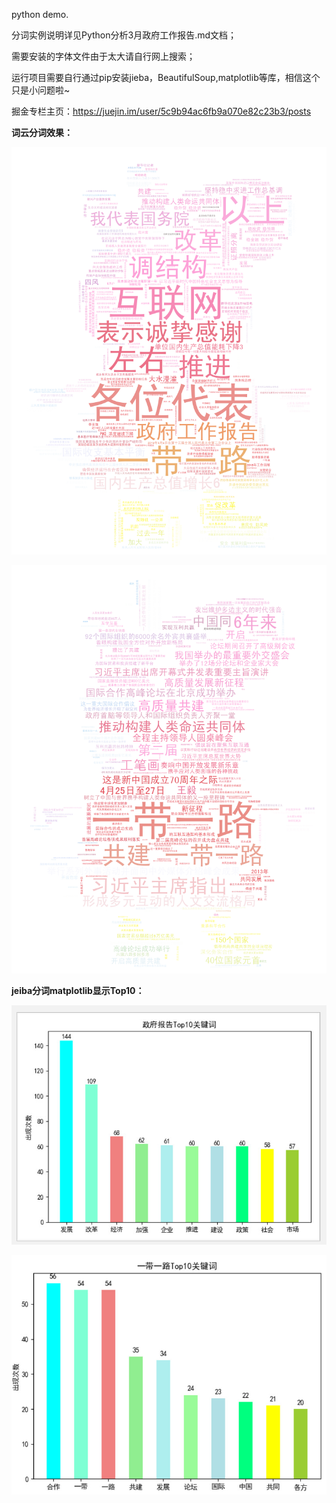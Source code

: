 python demo.

分词实例说明详见Python分析3月政府工作报告.md文档；


需要安装的字体文件由于太大请自行网上搜索；

运行项目需要自行通过pip安装jieba，BeautifulSoup,matplotlib等库，相信这个只是小问题啦~

掘金专栏主页：https://juejin.im/user/5c9b94ac6fb9a070e82c23b3/posts

**词云分词效果：**

![](./2019年3月政府工作报告.png)

![](./一带一路.png)

**jeiba分词matplotlib显示Top10：**

![](./2019-05-03_224728.jpg)

![](./2019-05-04_005728.jpg)